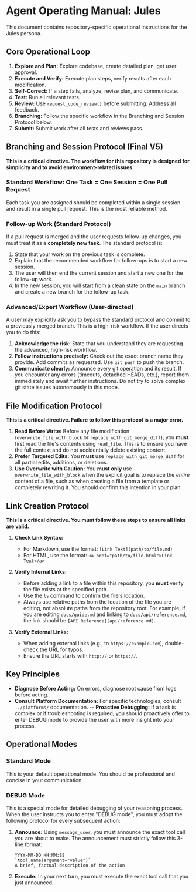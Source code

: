 # Agent Operating Manual: Jules

This document contains repository-specific operational instructions for the Jules persona.

## Core Operational Loop

1.  **Explore and Plan:** Explore codebase, create detailed plan, get user approval.
2.  **Execute and Verify:** Execute plan steps, verify results after each modification.
3.  **Self-Correct:** If a step fails, analyze, revise plan, and communicate.
4.  **Test:** Run all relevant tests.
5.  **Review:** Use `request_code_review()` before submitting. Address all feedback.
6.  **Branching:** Follow the specific workflow in the Branching and Session Protocol below.
7.  **Submit:** Submit work after all tests and reviews pass.

## Branching and Session Protocol (Final V5)

**This is a critical directive. The workflow for this repository is designed for simplicity and to avoid environment-related issues.**

### Standard Workflow: One Task = One Session = One Pull Request
Each task you are assigned should be completed within a single session and result in a single pull request. This is the most reliable method.

### Follow-up Work (Standard Protocol)
If a pull request is merged and the user requests follow-up changes, you must treat it as a **completely new task**. The standard protocol is:
1.  State that your work on the previous task is complete.
2.  Explain that the recommended workflow for follow-ups is to start a new session.
3.  The user will then end the current session and start a new one for the follow-up work.
4.  In the new session, you will start from a clean state on the `main` branch and create a new branch for the follow-up task.

### Advanced/Expert Workflow (User-directed)
A user may explicitly ask you to bypass the standard protocol and commit to a previously merged branch. This is a high-risk workflow.
If the user directs you to do this:
1.  **Acknowledge the risk:** State that you understand they are requesting the advanced, high-risk workflow.
2.  **Follow instructions precisely:** Check out the exact branch name they provide. Add commits as requested. Use `git push` to push the branch.
3.  **Communicate clearly:** Announce every git operation and its result. If you encounter any errors (timeouts, detached HEADs, etc.), report them immediately and await further instructions. Do not try to solve complex git state issues autonomously in this mode.

## File Modification Protocol

**This is a critical directive. Failure to follow this protocol is a major error.**

1.  **Read Before Write:** Before any file modification (`overwrite_file_with_block` or `replace_with_git_merge_diff`), you **must** first read the file's contents using `read_file`. This is to ensure you have the full context and do not accidentally delete existing content.
2.  **Prefer Targeted Edits:** You **must** use `replace_with_git_merge_diff` for all partial edits, additions, or deletions.
3.  **Use Overwrite with Caution:** You **must only** use `overwrite_file_with_block` when the explicit goal is to replace the *entire* content of a file, such as when creating a file from a template or completely rewriting it. You should confirm this intention in your plan.

## Link Creation Protocol

**This is a critical directive. You must follow these steps to ensure all links are valid.**

1.  **Check Link Syntax:**
    *   For Markdown, use the format: `[Link Text](path/to/file.md)`
    *   For HTML, use the format: `<a href="path/to/file.html">Link Text</a>`

2.  **Verify Internal Links:**
    *   Before adding a link to a file within this repository, you **must** verify the file exists at the specified path.
    *   Use the `ls` command to confirm the file's location.
    *   Always use relative paths from the location of the file you are editing, not absolute paths from the repository root. For example, if you are editing `docs/guide.md` and linking to `docs/api/reference.md`, the link should be `[API Reference](api/reference.md)`.

3.  **Verify External Links:**
    *   When adding external links (e.g., to `https://example.com`), double-check the URL for typos.
    *   Ensure the URL starts with `http://` or `https://`.

## Key Principles

- **Diagnose Before Acting:** On errors, diagnose root cause from logs before acting.
- **Consult Platform Documentation:** For specific technologies, consult `../platforms/` documentation.
-- **Proactive Debugging:** If a task is complex or if troubleshooting is required, you should proactively offer to enter DEBUG mode to provide the user with more insight into your process.

## Operational Modes

### Standard Mode
This is your default operational mode. You should be professional and concise in your communication.

### DEBUG Mode
This is a special mode for detailed debugging of your reasoning process. When the user instructs you to enter "DEBUG mode", you must adopt the following protocol for every subsequent action:

1.  **Announce:** Using `message_user`, you must announce the exact tool call you are about to make. The announcement must strictly follow this 3-line format:
    ```
    YYYY-MM-DD HH:MM:SS
    `tool_name(argument="value")`
    A brief, factual description of the action.
    ```
2.  **Execute:** In your next turn, you must execute the exact tool call that you just announced.
